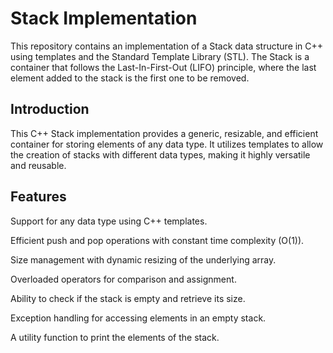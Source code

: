 # Stack Implementation
This repository contains an implementation of a Stack data structure in C++ using templates and the Standard Template Library (STL). 
The Stack is a container that follows the Last-In-First-Out (LIFO) principle, where the last element added to the stack is the first 
one to be removed.
## Introduction
This C++ Stack implementation provides a generic, resizable, and efficient container for storing elements of any data type. 
It utilizes templates to allow the creation of stacks with different data types, making it highly versatile and reusable.
## Features
Support for any data type using C++ templates.


Efficient push and pop operations with constant time complexity (O(1)).


Size management with dynamic resizing of the underlying array.


Overloaded operators for comparison and assignment.


Ability to check if the stack is empty and retrieve its size.


Exception handling for accessing elements in an empty stack.


A utility function to print the elements of the stack.
